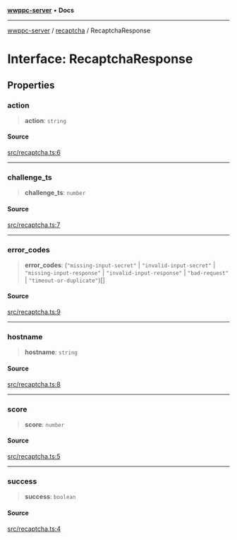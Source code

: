 [**wwppc-server**](../../README.md) • **Docs**

***

[wwppc-server](../../modules.md) / [recaptcha](../README.md) / RecaptchaResponse

# Interface: RecaptchaResponse

## Properties

### action

> **action**: `string`

#### Source

[src/recaptcha.ts:6](https://github.com/WWPPC/WWPPC-server/blob/db20055e35fd52dcfa5e227481f94ec317e29b6f/src/recaptcha.ts#L6)

***

### challenge\_ts

> **challenge\_ts**: `number`

#### Source

[src/recaptcha.ts:7](https://github.com/WWPPC/WWPPC-server/blob/db20055e35fd52dcfa5e227481f94ec317e29b6f/src/recaptcha.ts#L7)

***

### error\_codes

> **error\_codes**: (`"missing-input-secret"` \| `"invalid-input-secret"` \| `"missing-input-response"` \| `"invalid-input-response"` \| `"bad-request"` \| `"timeout-or-duplicate"`)[]

#### Source

[src/recaptcha.ts:9](https://github.com/WWPPC/WWPPC-server/blob/db20055e35fd52dcfa5e227481f94ec317e29b6f/src/recaptcha.ts#L9)

***

### hostname

> **hostname**: `string`

#### Source

[src/recaptcha.ts:8](https://github.com/WWPPC/WWPPC-server/blob/db20055e35fd52dcfa5e227481f94ec317e29b6f/src/recaptcha.ts#L8)

***

### score

> **score**: `number`

#### Source

[src/recaptcha.ts:5](https://github.com/WWPPC/WWPPC-server/blob/db20055e35fd52dcfa5e227481f94ec317e29b6f/src/recaptcha.ts#L5)

***

### success

> **success**: `boolean`

#### Source

[src/recaptcha.ts:4](https://github.com/WWPPC/WWPPC-server/blob/db20055e35fd52dcfa5e227481f94ec317e29b6f/src/recaptcha.ts#L4)

